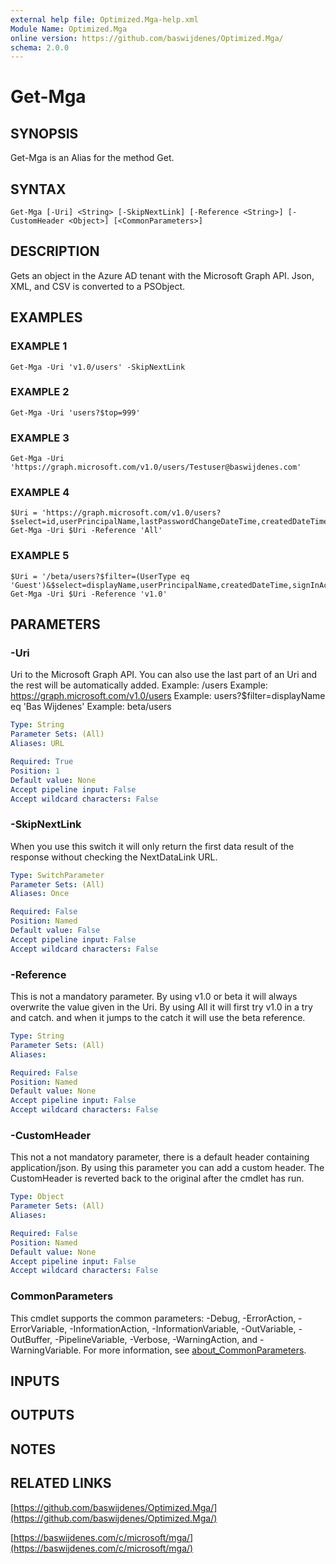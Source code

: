 ```yaml
---
external help file: Optimized.Mga-help.xml
Module Name: Optimized.Mga
online version: https://github.com/baswijdenes/Optimized.Mga/
schema: 2.0.0
---
```


# Get-Mga

## SYNOPSIS
Get-Mga is an Alias for the method Get.

## SYNTAX

```
Get-Mga [-Uri] <String> [-SkipNextLink] [-Reference <String>] [-CustomHeader <Object>] [<CommonParameters>]
```

## DESCRIPTION
Gets an object in the Azure AD tenant with the Microsoft Graph API. 
Json, XML, and CSV is converted to a PSObject.

## EXAMPLES

### EXAMPLE 1
```
Get-Mga -Uri 'v1.0/users' -SkipNextLink
```

### EXAMPLE 2
```
Get-Mga -Uri 'users?$top=999'
```

### EXAMPLE 3
```
Get-Mga -Uri 'https://graph.microsoft.com/v1.0/users/Testuser@baswijdenes.com'
```

### EXAMPLE 4
```
$Uri = 'https://graph.microsoft.com/v1.0/users?$select=id,userPrincipalName,lastPasswordChangeDateTime,createdDateTime,PasswordPolicies'
Get-Mga -Uri $Uri -Reference 'All'
```

### EXAMPLE 5
```
$Uri = '/beta/users?$filter=(UserType eq 'Guest')&$select=displayName,userPrincipalName,createdDateTime,signInActivity'
Get-Mga -Uri $Uri -Reference 'v1.0'
```

## PARAMETERS

### -Uri
Uri to the Microsoft Graph API.
You can also use the last part of an Uri and the rest will be automatically added.
Example: /users
Example: https://graph.microsoft.com/v1.0/users
Example: users?$filter=displayName eq 'Bas Wijdenes'
Example: beta/users

```yaml
Type: String
Parameter Sets: (All)
Aliases: URL

Required: True
Position: 1
Default value: None
Accept pipeline input: False
Accept wildcard characters: False
```

### -SkipNextLink
When you use this switch it will only return the first data result of the response without checking the NextDataLink URL.

```yaml
Type: SwitchParameter
Parameter Sets: (All)
Aliases: Once

Required: False
Position: Named
Default value: False
Accept pipeline input: False
Accept wildcard characters: False
```

### -Reference
This is not a mandatory parameter. 
By using v1.0 or beta it will always overwrite the value given in the Uri.
By using All it will first try v1.0 in a try and catch.
and when it jumps to the catch it will use the beta reference.

```yaml
Type: String
Parameter Sets: (All)
Aliases:

Required: False
Position: Named
Default value: None
Accept pipeline input: False
Accept wildcard characters: False
```

### -CustomHeader
This not a not mandatory parameter, there is a default header containing application/json.
By using this parameter you can add a custom header.
The CustomHeader is reverted back to the original after the cmdlet has run.

```yaml
Type: Object
Parameter Sets: (All)
Aliases:

Required: False
Position: Named
Default value: None
Accept pipeline input: False
Accept wildcard characters: False
```

### CommonParameters
This cmdlet supports the common parameters: -Debug, -ErrorAction, -ErrorVariable, -InformationAction, -InformationVariable, -OutVariable, -OutBuffer, -PipelineVariable, -Verbose, -WarningAction, and -WarningVariable. For more information, see [about_CommonParameters](http://go.microsoft.com/fwlink/?LinkID=113216).

## INPUTS

## OUTPUTS

## NOTES

## RELATED LINKS

[https://github.com/baswijdenes/Optimized.Mga/](https://github.com/baswijdenes/Optimized.Mga/)

[https://baswijdenes.com/c/microsoft/mga/](https://baswijdenes.com/c/microsoft/mga/)

